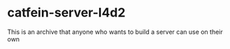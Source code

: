 # catfein-server-l4d2
This is an archive that anyone who wants to build a server can use on their own
